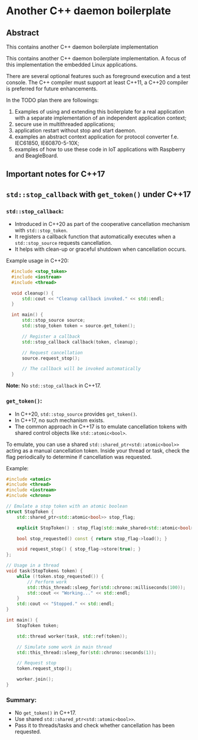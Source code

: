 # Another C++ daemon boilerplate

## Abstract

This contains another C++ daemon boilerplate implementation

This contains another C++ daemon boilerplate implementation.
A focus of this implementation the embedded Linux applications.

There are several optional features such as foreground execution and a test console.
The C++ compiler must support at least C++11, a C++20 compiler is preferred for future enhancements.

In the TODO plan there are followings:

1) Examples of using and extending this boilerplate for a real application with a separate implementation of an independent application
   context;
2) secure use in multithreaded applications;
3) application restart without stop and start daemon.
4) examples an abstract context application for protocol converter f.e. IEC61850, IE60870-5-10X;
5) examples of how to use these code in IoT applications with Raspberry and BeagleBoard.

## Important notes for C++17

## `std::stop_callback` with `get_token()` under C++17

### `std::stop_callback`:

- Introduced in C++20 as part of the cooperative cancellation mechanism with `std::stop_token`.
- It registers a callback function that automatically executes when a `std::stop_source` requests cancellation.
- It helps with clean-up or graceful shutdown when cancellation occurs.

Example usage in C++20:

```cpp
  #include <stop_token>
  #include <iostream>
  #include <thread>

  void cleanup() {
      std::cout << "Cleanup callback invoked." << std::endl;
  }

  int main() {
      std::stop_source source;
      std::stop_token token = source.get_token();

      // Register a callback
      std::stop_callback callback(token, cleanup);

      // Request cancellation
      source.request_stop();

      // The callback will be invoked automatically
  }
  ```

**Note:** No `std::stop_callback` in C++17.

### `get_token()`:

- In C++20, `std::stop_source` provides `get_token()`.
- In C++17, no such mechanism exists.
- The common approach in C++17 is to emulate cancellation tokens with shared control objects like `std::atomic<bool>`.

To emulate, you can use a shared `std::shared_ptr<std::atomic<bool>>` acting as a manual cancellation token.
Inside your thread or task, check the flag periodically to determine if cancellation was requested.

Example:

```c++
#include <atomic>
#include <thread>
#include <iostream>
#include <chrono>

// Emulate a stop token with an atomic boolean
struct StopToken {
    std::shared_ptr<std::atomic<bool>> stop_flag;

    explicit StopToken() : stop_flag(std::make_shared<std::atomic<bool>>(false)) {}

    bool stop_requested() const { return stop_flag->load(); }

    void request_stop() { stop_flag->store(true); }
};

// Usage in a thread
void task(StopToken& token) {
    while (!token.stop_requested()) {
        // Perform work
        std::this_thread::sleep_for(std::chrono::milliseconds(100));
        std::cout << "Working..." << std::endl;
    }
    std::cout << "Stopped." << std::endl;
}

int main() {
    StopToken token;

    std::thread worker(task, std::ref(token));

    // Simulate some work in main thread
    std::this_thread::sleep_for(std::chrono::seconds(1));

    // Request stop
    token.request_stop();

    worker.join();
}
```

### Summary:

- No `get_token()` in C++17.
- Use shared `std::shared_ptr<std::atomic<bool>>`.
- Pass it to threads/tasks and check whether cancellation has been requested.

